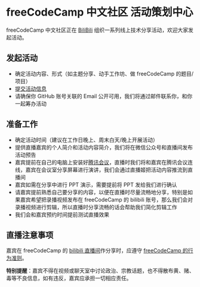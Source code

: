 # freeCodeCamp 中文社区 活动策划中心

freeCodeCamp 中文社区正在 [BiliBili][1] 组织一系列线上技术分享活动，欢迎大家发起活动。

## 发起活动

- 确定活动内容、形式（如主题分享、动手工作坊、做 freeCodeCamp 的题目/项目）
- [提交活动信息][2]
- 请确保你 GitHub 账号关联的 Email 公开可用，我们将通过邮件联系你，和你一起筹办活动

## 准备工作

- 确定活动时间（建议在工作日晚上、周末白天/晚上开展活动）
- 提供直播嘉宾的个人简介和活动内容简介，我们将在微信公众号和直播间发布活动预告
- 嘉宾提前在自己的电脑上安装好[腾讯会议][3]，直播时我们将和嘉宾在腾讯会议连线，嘉宾在会议室分享屏幕进行演讲，我们会通过直播姬把活动内容推流到直播间
- 嘉宾如需在分享中进行 PPT 演示，需要提前将 PPT 发给我们进行确认
- 请嘉宾提前熟悉自己要分享的内容，以便在直播时尽量流畅地分享，特别是如果嘉宾希望把录播视频发布在 freeCodeCamp 的 bilibili 账号，那么我们会对录播视频进行剪辑，所以直播时分享流畅的话会帮助我们简化剪辑工作
- 我们会和嘉宾预约时间提前测试直播效果

## 直播注意事项

嘉宾在 freeCodeCamp 的 [bilibili 直播间][4]作分享时，应遵守 [freeCodeCamp 的行为准则][5]。

**特别提醒**：嘉宾不得在视频或聊天室中讨论政治、宗教话题，也不得散布黄、赌、毒等不良信息，如有违反，嘉宾应承担一切相应责任。

[1]: https://space.bilibili.com/335505768
[2]: https://github.com/freeCodeCamp-China/activity/issues/new/choose
[3]: https://meeting.tencent.com/download-center.html
[4]: https://live.bilibili.com/22218677
[5]: https://www.freecodecamp.org/news/code-of-conduct/
